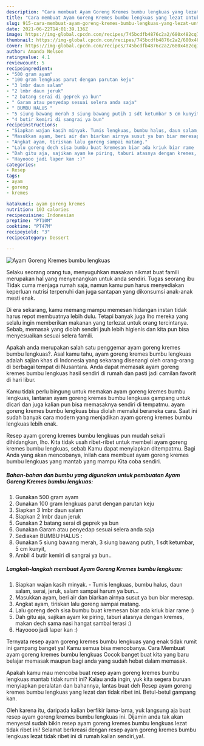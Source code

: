 ```yaml
---
description: "Cara membuat Ayam Goreng Kremes bumbu lengkuas yang lezat Untuk Jualan"
title: "Cara membuat Ayam Goreng Kremes bumbu lengkuas yang lezat Untuk Jualan"
slug: 915-cara-membuat-ayam-goreng-kremes-bumbu-lengkuas-yang-lezat-untuk-jualan
date: 2021-06-22T14:01:39.136Z
image: https://img-global.cpcdn.com/recipes/745bcdfb4876c2a2/680x482cq70/ayam-goreng-kremes-bumbu-lengkuas-foto-resep-utama.jpg
thumbnail: https://img-global.cpcdn.com/recipes/745bcdfb4876c2a2/680x482cq70/ayam-goreng-kremes-bumbu-lengkuas-foto-resep-utama.jpg
cover: https://img-global.cpcdn.com/recipes/745bcdfb4876c2a2/680x482cq70/ayam-goreng-kremes-bumbu-lengkuas-foto-resep-utama.jpg
author: Amanda Nelson
ratingvalue: 4.1
reviewcount: 5
recipeingredient:
- "500 gram ayam"
- "100 gram lengkuas parut dengan parutan keju"
- "3 lmbr daun salam"
- "2 lmbr daun jeruk"
- "2 batang serai di geprek ya bun"
- " Garam atau penyedap sesuai selera anda saja"
- " BUMBU HALUS "
- "5 siung bawang merah 3 siung bawang putih 1 sdt ketumbar 5 cm kunyit"
- "4 butir kemiri di sangrai ya bun"
recipeinstructions:
- "Siapkan wajan kasih minyak. Tumis lengkuas, bumbu halus, daun salam, serai, jeruk, salam sampai harum ya bun..."
- "Masukkan ayam, beri air dan biarkan airnya susut ya bun biar meresap."
- "Angkat ayam, tiriskan lalu goreng sampai matang."
- "Lalu goreng dech sisa bumbu buat kremesan biar ada kriuk biar rame :)"
- "Dah gitu aja, sajikan ayam ke piring, taburi atasnya dengan kremes, makan dech sama nasi hangat sambal terasi :)"
- "Hayoooo jadi laper kan :)"
categories:
- Resep
tags:
- ayam
- goreng
- kremes

katakunci: ayam goreng kremes 
nutrition: 103 calories
recipecuisine: Indonesian
preptime: "PT10M"
cooktime: "PT47M"
recipeyield: "3"
recipecategory: Dessert

---
```



![Ayam Goreng Kremes bumbu lengkuas](https://img-global.cpcdn.com/recipes/745bcdfb4876c2a2/680x482cq70/ayam-goreng-kremes-bumbu-lengkuas-foto-resep-utama.jpg)

Selaku seorang orang tua, menyuguhkan masakan nikmat buat famili merupakan hal yang menyenangkan untuk anda sendiri. Tugas seorang ibu Tidak cuma menjaga rumah saja, namun kamu pun harus menyediakan keperluan nutrisi terpenuhi dan juga santapan yang dikonsumsi anak-anak mesti enak.

Di era  sekarang, kamu memang mampu memesan hidangan instan tidak harus repot membuatnya lebih dulu. Tetapi banyak juga lho mereka yang selalu ingin memberikan makanan yang terlezat untuk orang tercintanya. Sebab, memasak yang diolah sendiri jauh lebih higienis dan kita pun bisa menyesuaikan sesuai selera famili. 



Apakah anda merupakan salah satu penggemar ayam goreng kremes bumbu lengkuas?. Asal kamu tahu, ayam goreng kremes bumbu lengkuas adalah sajian khas di Indonesia yang sekarang disenangi oleh orang-orang di berbagai tempat di Nusantara. Anda dapat memasak ayam goreng kremes bumbu lengkuas hasil sendiri di rumah dan pasti jadi camilan favorit di hari libur.

Kamu tidak perlu bingung untuk memakan ayam goreng kremes bumbu lengkuas, lantaran ayam goreng kremes bumbu lengkuas gampang untuk dicari dan juga kalian pun bisa memasaknya sendiri di tempatmu. ayam goreng kremes bumbu lengkuas bisa diolah memalui beraneka cara. Saat ini sudah banyak cara modern yang menjadikan ayam goreng kremes bumbu lengkuas lebih enak.

Resep ayam goreng kremes bumbu lengkuas pun mudah sekali dihidangkan, lho. Kita tidak usah ribet-ribet untuk membeli ayam goreng kremes bumbu lengkuas, sebab Kamu dapat menyiapkan ditempatmu. Bagi Anda yang akan mencobanya, inilah cara membuat ayam goreng kremes bumbu lengkuas yang mantab yang mampu Kita coba sendiri.

<!--inarticleads1-->

##### Bahan-bahan dan bumbu yang digunakan untuk pembuatan Ayam Goreng Kremes bumbu lengkuas:

1. Gunakan 500 gram ayam
1. Gunakan 100 gram lengkuas parut dengan parutan keju
1. Siapkan 3 lmbr daun salam
1. Siapkan 2 lmbr daun jeruk
1. Gunakan 2 batang serai di geprek ya bun
1. Gunakan  Garam atau penyedap sesuai selera anda saja
1. Sediakan  BUMBU HALUS :
1. Gunakan 5 siung bawang merah, 3 siung bawang putih, 1 sdt ketumbar, 5 cm kunyit,
1. Ambil 4 butir kemiri di sangrai ya bun..




<!--inarticleads2-->

##### Langkah-langkah membuat Ayam Goreng Kremes bumbu lengkuas:

1. Siapkan wajan kasih minyak. - Tumis lengkuas, bumbu halus, daun salam, serai, jeruk, salam sampai harum ya bun...
1. Masukkan ayam, beri air dan biarkan airnya susut ya bun biar meresap.
1. Angkat ayam, tiriskan lalu goreng sampai matang.
1. Lalu goreng dech sisa bumbu buat kremesan biar ada kriuk biar rame :)
1. Dah gitu aja, sajikan ayam ke piring, taburi atasnya dengan kremes, makan dech sama nasi hangat sambal terasi :)
1. Hayoooo jadi laper kan :)




Ternyata resep ayam goreng kremes bumbu lengkuas yang enak tidak rumit ini gampang banget ya! Kamu semua bisa mencobanya. Cara Membuat ayam goreng kremes bumbu lengkuas Cocok banget buat kita yang baru belajar memasak maupun bagi anda yang sudah hebat dalam memasak.

Apakah kamu mau mencoba buat resep ayam goreng kremes bumbu lengkuas mantab tidak rumit ini? Kalau anda ingin, yuk kita segera buruan menyiapkan peralatan dan bahannya, lantas buat deh Resep ayam goreng kremes bumbu lengkuas yang lezat dan tidak ribet ini. Betul-betul gampang kan. 

Oleh karena itu, daripada kalian berfikir lama-lama, yuk langsung aja buat resep ayam goreng kremes bumbu lengkuas ini. Dijamin anda tak akan menyesal sudah bikin resep ayam goreng kremes bumbu lengkuas lezat tidak ribet ini! Selamat berkreasi dengan resep ayam goreng kremes bumbu lengkuas lezat tidak ribet ini di rumah kalian sendiri,ya!.

